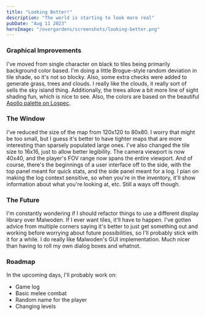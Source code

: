 ```yaml
---
title: "Looking Better!"
description: "The world is starting to look more real"
pubDate: "Aug 11 2023"
heroImage: "/overgardens/screenshots/looking-better.png"
---
```


### Graphical Improvements

I've moved from single character on black to tiles being primarily background color based. I'm doing a little Brogue-style random deviation in tile shade, so it's not so blocky. Also, some extra checks were added to generate grass, trees and clouds. I really like the clouds, it really sort of sells the sky island thing. Additionally, the trees allow a bit more line of sight shading fun, which is nice to see. Also, the colors are based on the beautiful [Apollo palette on Lospec](https://lospec.com/palette-list/apollo).

### The Window

I've reduced the size of the map from 120x120 to 80x80. I worry that might be too small, but I guess it's better to have tighter maps that are more interesting than sparsely populated large ones. I've also changed the tile size to 16x16, just to allow better legibility. The camera viewport is now 40x40, and the player's FOV range now spans the entire viewport. And of course, there's the beginnings of a user interface off to the side, with the top panel meant for quick stats, and the side panel meant for a log. I plan on making the log context sensitive, so when you're in the inventory, it'll show information about what you're looking at, etc. Still a ways off though.

### The Future

I'm constantly wondering if I should refactor things to use a different display library over Malwoden. If I ever want tiles, it'll have to happen. I've gotten advice from multiple corners saying it's better to just get something out and working before worrying about future possibilities, so I'll probably stick with it for a while. I do really like Malwoden's GUI implementation. Much nicer than having to roll my own dialog boxes and whatnot.

### Roadmap

In the upcoming days, I'll probably work on:

- Game log
- Basic melee combat
- Random name for the player
- Changing levels
